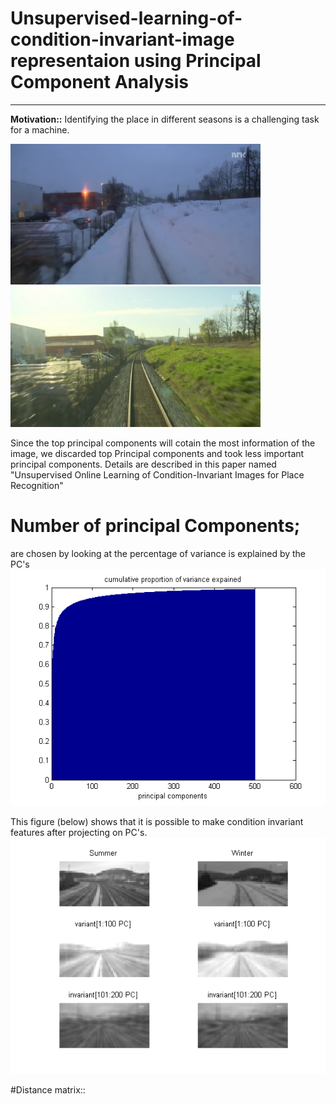 # Unsupervised-learning-of-condition-invariant-image representaion using Principal Component Analysis

---

**Motivation::**
Identifying the place in different seasons is a challenging task for a machine.

<img src="images/winter-00358.png" width="400"> <img src="images/spring-00358.png" width="400">

Since the top principal components will cotain the most information of the image, we discarded top Principal components and took less important principal components. Details are described in this paper named "Unsupervised Online Learning of Condition-Invariant Images for Place
Recognition"

# Number of principal Components;
are chosen by looking at the percentage of variance is explained by the PC's
![](images/pov.png)

This figure (below) shows that it is possible to make condition invariant features after projecting on PC's.
![](images/variant_invariant.png)


#Distance matrix::

